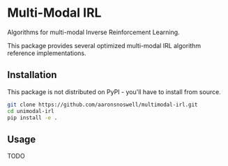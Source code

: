 
# Multi-Modal IRL

Algorithms for multi-modal Inverse Reinforcement Learning.

This package provides several optimized multi-modal IRL algorithm reference
implementations.

## Installation

This package is not distributed on PyPI - you'll have to install from source.

```bash
git clone https://github.com/aaronsnoswell/multimodal-irl.git
cd unimodal-irl
pip install -e .
```

## Usage

TODO
